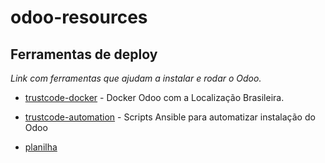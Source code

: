 # odoo-resources



## Ferramentas de deploy

*Link com ferramentas que ajudam a instalar e rodar o Odoo.*

* [trustcode-docker](https://github.com/Trust-Code/docker-odoo) - Docker Odoo com a Localização Brasileira.
* [trustcode-automation](https://github.com/Trust-Code/odoo-automation) - Scripts Ansible para automatizar instalação do Odoo



* [planilha](https://github.com/jask83/odoo-resources/raw/master/Calculo%20ICMS-STOrig.xlsx)
